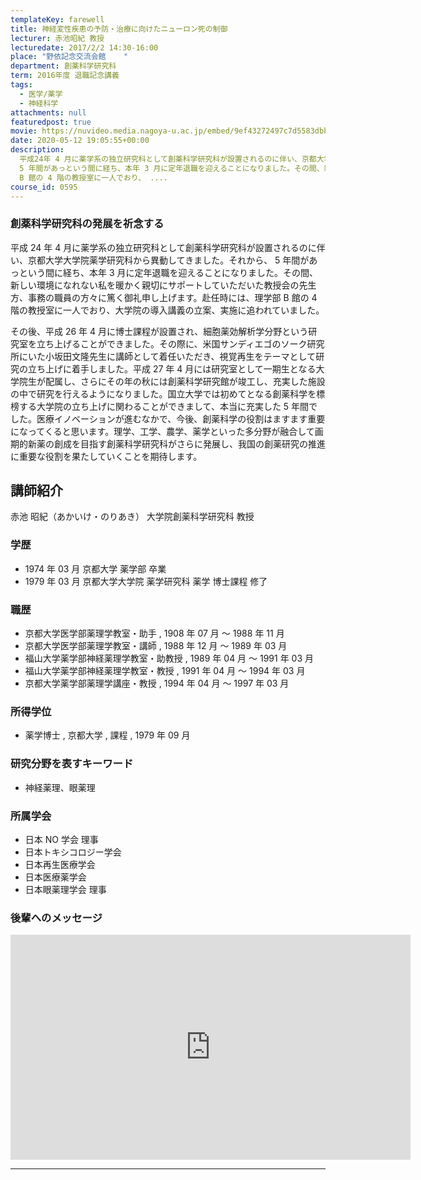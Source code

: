 ```yaml
---
templateKey: farewell
title: 神経変性疾患の予防・治療に向けたニューロン死の制御
lecturer: 赤池昭紀 教授
lecturedate: 2017/2/2 14:30-16:00
place: "野依記念交流会館 	"
department: 創薬科学研究科
term: 2016年度 退職記念講義
tags:
  - 医学/薬学
  - 神経科学
attachments: null
featuredpost: true
movie: https://nuvideo.media.nagoya-u.ac.jp/embed/9ef43272497c7d5583dbb3664564b942bf069c7b
date: 2020-05-12 19:05:55+00:00
description:
  平成24年 4 月に薬学系の独立研究科として創薬科学研究科が設置されるのに伴い、京都大学大学院薬学研究科から異動してきました。それから、
  5 年間があっという間に経ち、本年 3 月に定年退職を迎えることになりました。その間、新しい環境になれない私を暖かく親切にサポートしていただいた教授会の先生方、事務の職員の方々に篤く御礼申し上げます。赴任時には、理学部
  B 館の 4 階の教授室に一人でおり、 ....
course_id: 0595
---
```


### 創薬科学研究科の発展を祈念する

平成 24 年 4 月に薬学系の独立研究科として創薬科学研究科が設置されるのに伴い、京都大学大学院薬学研究科から異動してきました。それから、 5 年間があっという間に経ち、本年 3 月に定年退職を迎えることになりました。その間、新しい環境になれない私を暖かく親切にサポートしていただいた教授会の先生方、事務の職員の方々に篤く御礼申し上げます。赴任時には、理学部 B 館の 4 階の教授室に一人でおり、大学院の導入講義の立案、実施に追われていました。

その後、平成 26 年 4 月に博士課程が設置され、細胞薬効解析学分野という研究室を立ち上げることができました。その際に、米国サンディエゴのソーク研究所にいた小坂田文隆先生に講師として着任いただき、視覚再生をテーマとして研究の立ち上げに着手しました。平成 27 年 4 月には研究室として一期生となる大学院生が配属し、さらにその年の秋には創薬科学研究館が竣工し、充実した施設の中で研究を行えるようになりました。国立大学では初めてとなる創薬科学を標榜する大学院の立ち上げに関わることができまして、本当に充実した 5 年間でした。医療イノベーションが進むなかで、今後、創薬科学の役割はますます重要になってくると思います。理学、工学、農学、薬学といった多分野が融合して画期的新薬の創成を目指す創薬科学研究科がさらに発展し、我国の創薬研究の推進に重要な役割を果たしていくことを期待します。

## 講師紹介

赤池 昭紀（あかいけ・のりあき） 大学院創薬科学研究科 教授

### 学歴

- 1974 年 03 月 京都大学 薬学部 卒業
- 1979 年 03 月 京都大学大学院 薬学研究科 薬学 博士課程 修了

### 職歴

- 京都大学医学部薬理学教室・助手 , 1908 年 07 月 ～ 1988 年 11 月
- 京都大学医学部薬理学教室・講師 , 1988 年 12 月 ～ 1989 年 03 月
- 福山大学薬学部神経薬理学教室・助教授 , 1989 年 04 月 ～ 1991 年 03 月
- 福山大学薬学部神経薬理学教室・教授 , 1991 年 04 月 ～ 1994 年 03 月
- 京都大学薬学部薬理学講座・教授 , 1994 年 04 月 ～ 1997 年 03 月

### 所得学位

- 薬学博士 , 京都大学 , 課程 , 1979 年 09 月

### 研究分野を表すキーワード

- 神経薬理、眼薬理

### 所属学会

- 日本 NO 学会 理事
- 日本トキシコロジー学会
- 日本再生医療学会
- 日本医療薬学会
- 日本眼薬理学会 理事

### 後輩へのメッセージ

<iframe src="https://nuvideo.media.nagoya-u.ac.jp/embed/ba77158d3d0d92395feb82bdb6406c4ad41e2021" width="640" height="360" frameborder="0" allowfullscreen></iframe>

---
